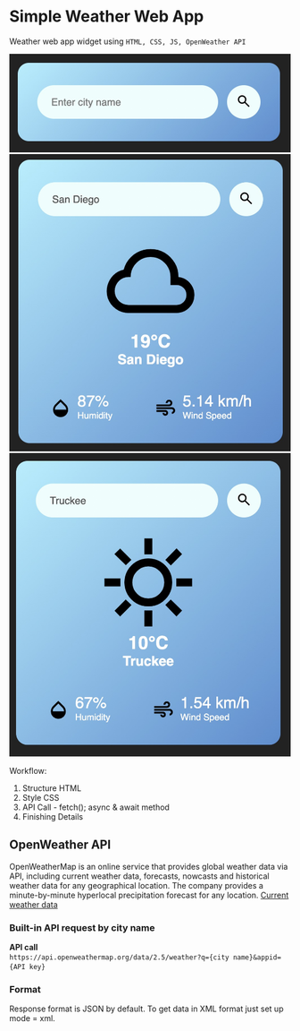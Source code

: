 # Simple Weather Web App
Weather web app widget using `HTML, CSS, JS, OpenWeather API`

![init](images/init.jpg)
![searchBako](images/search1.jpg)
![searchSD](images/search2.jpg)

Workflow:
1. Structure HTML
2. Style CSS
3. API Call - fetch(); async & await method
4. Finishing Details

## OpenWeather API
OpenWeatherMap is an online service that provides global weather data via API, including current weather data, forecasts, nowcasts and historical weather data for any geographical location. The company provides a minute-by-minute hyperlocal precipitation forecast for any location.
[Current weather data](https://openweathermap.org/current#name)

### Built-in API request by city name
**API call**  
`https://api.openweathermap.org/data/2.5/weather?q={city name}&appid={API key}`

### Format
Response format is JSON by default. To get data in XML format just set up  
mode = xml.